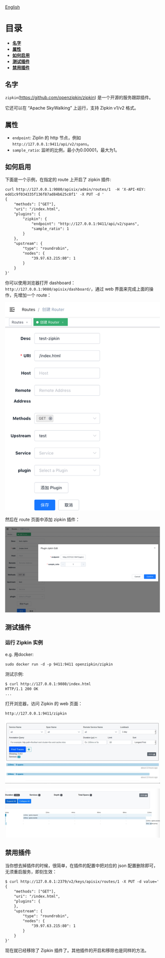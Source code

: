 <!--
#
# Licensed to the Apache Software Foundation (ASF) under one or more
# contributor license agreements.  See the NOTICE file distributed with
# this work for additional information regarding copyright ownership.
# The ASF licenses this file to You under the Apache License, Version 2.0
# (the "License"); you may not use this file except in compliance with
# the License.  You may obtain a copy of the License at
#
#     http://www.apache.org/licenses/LICENSE-2.0
#
# Unless required by applicable law or agreed to in writing, software
# distributed under the License is distributed on an "AS IS" BASIS,
# WITHOUT WARRANTIES OR CONDITIONS OF ANY KIND, either express or implied.
# See the License for the specific language governing permissions and
# limitations under the License.
#
-->

[English](zipkin.md)

# 目录
- [**名字**](#名字)
- [**属性**](#属性)
- [**如何启用**](#如何启用)
- [**测试插件**](#测试插件)
- [**禁用插件**](#禁用插件)

## 名字

`zipkin`(https://github.com/openzipkin/zipkin) 是一个开源的服务跟踪插件。

它还可以在 “Apache SkyWalking” 上运行，支持 Zipkin v1/v2 格式。

## 属性

* `endpoint`: Ziplin 的 http 节点，例如`http://127.0.0.1:9411/api/v2/spans`。
* `sample_ratio`: 监听的比例，最小为0.00001，最大为1。

## 如何启用

下面是一个示例，在指定的 route 上开启了 zipkin 插件:

```shell
curl http://127.0.0.1:9080/apisix/admin/routes/1  -H 'X-API-KEY: edd1c9f034335f136f87ad84b625c8f1' -X PUT -d '
{
    "methods": ["GET"],
    "uri": "/index.html",
    "plugins": {
        "zipkin": {
            "endpoint": "http://127.0.0.1:9411/api/v2/spans",
            "sample_ratio": 1
        }
    },
    "upstream": {
        "type": "roundrobin",
        "nodes": {
            "39.97.63.215:80": 1
        }
    }
}'
```

你可以使用浏览器打开 dashboard：`http://127.0.0.1:9080/apisix/dashboard/`，通过 web 界面来完成上面的操作，先增加一个 route：

![](../images/plugin/zipkin-1.png)

然后在 route 页面中添加 zipkin 插件：

![](../images/plugin/zipkin-2.png)

## 测试插件

### 运行 Zipkin 实例

e.g. 用docker:

```
sudo docker run -d -p 9411:9411 openzipkin/zipkin
```

测试示例:

```shell
$ curl http://127.0.0.1:9080/index.html
HTTP/1.1 200 OK
...
```

打开浏览器，访问 Zipkin 的 web 页面：

```
http://127.0.0.1:9411/zipkin
```

![](../../doc/images/plugin/zipkin-1.jpg)

![](../../doc/images/plugin/zipkin-2.jpg)

## 禁用插件

当你想去掉插件的时候，很简单，在插件的配置中把对应的 json 配置删除即可，无须重启服务，即刻生效：

```shell
$ curl http://127.0.0.1:2379/v2/keys/apisix/routes/1 -X PUT -d value='
{
    "methods": ["GET"],
    "uri": "/index.html",
    "plugins": {
    },
    "upstream": {
        "type": "roundrobin",
        "nodes": {
            "39.97.63.215:80": 1
        }
    }
}'
```

现在就已经移除了 Zipkin 插件了。其他插件的开启和移除也是同样的方法。
